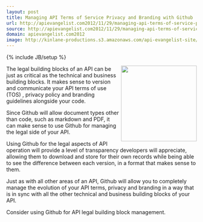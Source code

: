 ```yaml
---
layout: post
title: Managing API Terms of Service Privacy and Branding with Github
url: http://apievangelist.com2012/11/29/managing-api-terms-of-service-privacy-and-branding-with-github/
source: http://apievangelist.com2012/11/29/managing-api-terms-of-service-privacy-and-branding-with-github/
domain: apievangelist.com2012
image: http://kinlane-productions.s3.amazonaws.com/api-evangelist-site/blog/github-logo-text-horizontal.png
---
```

{% include JB/setup %}<p>
     <a title="Github" href="https://github.com/"><img src="https://s3.amazonaws.com/kinlane-productions/api-evangelist/github/github-logo.png"  width="200" align="right" /></a>
</p>
<p>
     The legal building blocks of an API can be just as critical as the technical and business building blocks. It makes sense to version and communicate your API terms of use (TOS) , privacy policy and branding guidelines alongside your code.
</p>
<p>
     Since Github will allow document types other than code, such as markdown and PDF, it can make sense to use Github for managing the legal side of your API.
</p>
<p>
     Using Github for the legal aspects of API operation will provide a level of transparency developers will appreciate, allowing them to download and store for their own records while being able to see the difference between each version, in a format that makes sense to them.
</p>
<p>
     Just as with all other areas of an API, Github will allow you to completely manage the evolution of your API terms, privacy and branding in a way that is in sync with all the other technical and business building blocks of your API.
</p>
<p>
     Consider using Github for API legal building block management.
</p>
